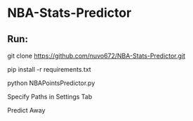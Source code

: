 # NBA-Stats-Predictor

## Run:

git clone https://github.com/nuvo672/NBA-Stats-Predictor.git

pip install -r requirements.txt

python NBAPointsPredictor.py

Specify Paths in Settings Tab

Predict Away
